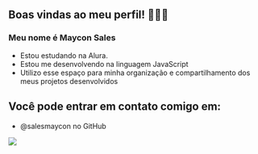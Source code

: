 ## Boas vindas ao meu perfil! 🏋🏾‍♀️
### Meu nome é Maycon Sales

- Estou estudando na Alura.
- Estou me desenvolvendo na linguagem JavaScript
- Utilizo esse espaço para minha organização e compartilhamento dos meus projetos desenvolvidos

## Você pode entrar em contato comigo em:
- @salesmaycon no GitHub

![](https://media1.tenor.com/m/Ym--nGjmUlwAAAAd/cariani-renato-cariani.gif)
